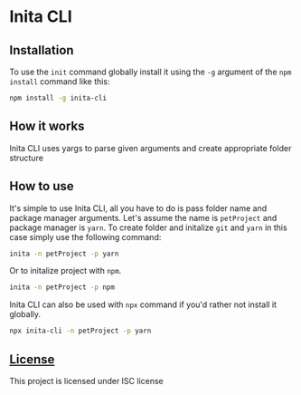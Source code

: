# Inita CLI

## Installation

To use the `init` command globally install it using the `-g` argument of the `npm install` command like this:

``` bash
npm install -g inita-cli
```

## How it works

Inita CLI uses yargs to parse given arguments and create appropriate folder structure

## How to use

It's simple to use Inita CLI, all you have to do is pass folder name and package manager arguments. Let's assume the name is `petProject` and package manager is `yarn`. To create folder and initalize `git` and `yarn` in this case simply use the following command:

``` bash
inita -n petProject -p yarn
```

Or to initalize project with `npm`.

``` bash
inita -n petProject -p npm
```

Inita CLI can also be used with `npx` command if you'd rather not install it globally.

``` bash
npx inita-cli -n petProject -p yarn
```

## [License](LICENSE)

This project is licensed under ISC license